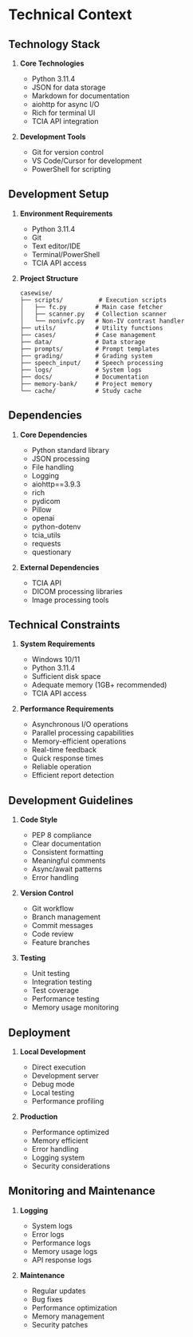 # Technical Context

## Technology Stack
1. **Core Technologies**
   - Python 3.11.4
   - JSON for data storage
   - Markdown for documentation
   - aiohttp for async I/O
   - Rich for terminal UI
   - TCIA API integration

2. **Development Tools**
   - Git for version control
   - VS Code/Cursor for development
   - PowerShell for scripting

## Development Setup
1. **Environment Requirements**
   - Python 3.11.4
   - Git
   - Text editor/IDE
   - Terminal/PowerShell
   - TCIA API access

2. **Project Structure**
   ```
   casewise/
   ├── scripts/          # Execution scripts
   │   ├── fc.py        # Main case fetcher
   │   ├── scanner.py   # Collection scanner
   │   └── nonivfc.py   # Non-IV contrast handler
   ├── utils/           # Utility functions
   ├── cases/           # Case management
   ├── data/            # Data storage
   ├── prompts/         # Prompt templates
   ├── grading/         # Grading system
   ├── speech_input/    # Speech processing
   ├── logs/            # System logs
   ├── docs/            # Documentation
   ├── memory-bank/     # Project memory
   └── cache/           # Study cache
   ```

## Dependencies
1. **Core Dependencies**
   - Python standard library
   - JSON processing
   - File handling
   - Logging
   - aiohttp==3.9.3
   - rich
   - pydicom
   - Pillow
   - openai
   - python-dotenv
   - tcia_utils
   - requests
   - questionary

2. **External Dependencies**
   - TCIA API
   - DICOM processing libraries
   - Image processing tools

## Technical Constraints
1. **System Requirements**
   - Windows 10/11
   - Python 3.11.4
   - Sufficient disk space
   - Adequate memory (1GB+ recommended)
   - TCIA API access

2. **Performance Requirements**
   - Asynchronous I/O operations
   - Parallel processing capabilities
   - Memory-efficient operations
   - Real-time feedback
   - Quick response times
   - Reliable operation
   - Efficient report detection

## Development Guidelines
1. **Code Style**
   - PEP 8 compliance
   - Clear documentation
   - Consistent formatting
   - Meaningful comments
   - Async/await patterns
   - Error handling

2. **Version Control**
   - Git workflow
   - Branch management
   - Commit messages
   - Code review
   - Feature branches

3. **Testing**
   - Unit testing
   - Integration testing
   - Test coverage
   - Performance testing
   - Memory usage monitoring

## Deployment
1. **Local Development**
   - Direct execution
   - Development server
   - Debug mode
   - Local testing
   - Performance profiling

2. **Production**
   - Performance optimized
   - Memory efficient
   - Error handling
   - Logging system
   - Security considerations

## Monitoring and Maintenance
1. **Logging**
   - System logs
   - Error logs
   - Performance logs
   - Memory usage logs
   - API response logs

2. **Maintenance**
   - Regular updates
   - Bug fixes
   - Performance optimization
   - Memory management
   - Security patches 